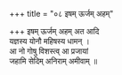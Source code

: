 +++
title = "०८ इषम् ऊर्जम् अहम्"

+++
इषम् ऊर्जम् अहम् अत आदि  
यज्ञस्य योनौ महिषस्य धामन् ।  
आ नो गोषु विशस्त्व् आ प्रजायां  
जहामि सेदिम् अनिराम् अमीवाम् ॥
